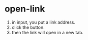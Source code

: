 # open-link

1) in input, you put a link address.
2) click the button.
3) then the link will open in a new tab.
